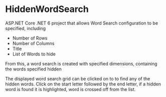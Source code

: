 # HiddenWordSearch
ASP.NET Core .NET 6 project that allows Word Search configuration to be specified, including
- Number of Rows
- Number of Columns
- Title
- List of Words to hide

From this, a word search is created with specified dimensions, containing the words specified hidden

The displayed word search grid can be clicked on to to find any of the hidden words. Click on the start letter followed by the end letter,
if a hidden word is found it is highlighted, word is crossed off from the list.
